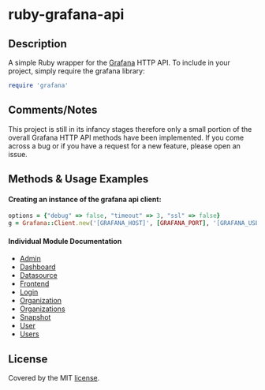 # ruby-grafana-api

## Description

A simple Ruby wrapper for the [Grafana](http://docs.grafana.org/reference/http_api/)  HTTP API.  To include in your project, simply require the grafana library:

```ruby
require 'grafana'
```

## Comments/Notes

This project is still in its infancy stages therefore only a small portion of the overall Grafana HTTP API methods have been implemented. If you come across a bug or if you have a request for a new feature, please open an issue.


## Methods & Usage Examples

#### Creating an instance of the grafana api client: 
```ruby
options = {"debug" => false, "timeout" => 3, "ssl" => false}
g = Grafana::Client.new('[GRAFANA_HOST]', [GRAFANA_PORT], '[GRAFANA_USER]', '[GRAFANA_PASS]', options)
```

#### Individual Module Documentation

* [Admin](docs/ADMIN.md) 
* [Dashboard](docs/DASHBOARD.md) 
* [Datasource](docs/DATASOURCe.md) 
* [Frontend](docs/FRONTEND.md) 
* [Login](docs/LOGIN.md) 
* [Organization](docs/ORGANIZATION.md) 
* [Organizations](docs/ORGANIZATIONS.md) 
* [Snapshot](docs/SNAPSHOT.md) 
* [User](docs/USER.md) 
* [Users](docs/USERS.md) 


## License

Covered by the MIT [license](LICENSE).
